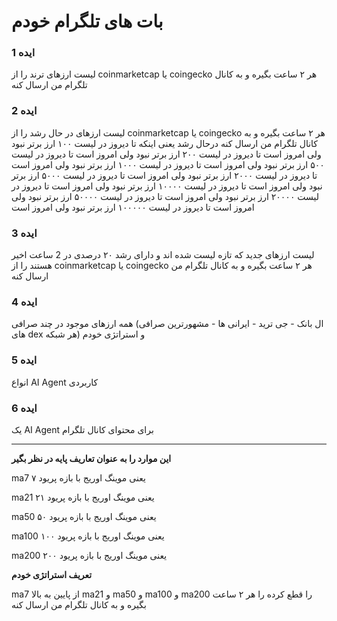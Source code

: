 # بات های تلگرام خودم

### ایده 1
لیست ارزهای ترند را از coinmarketcap یا coingecko هر ۲ ساعت بگیره و به کانال تلگرام من ارسال کنه

### ایده 2
لیست ارزهای در حال رشد را از coinmarketcap یا coingecko هر ۲ ساعت بگیره و به کانال تلگرام من ارسال کنه
درحال رشد یعنی اینکه
تا دیروز در لیست ۱۰۰ ارز برتر نبود ولی امروز است
تا دیروز در لیست ۲۰۰ ارز برتر نبود ولی امروز است
تا دیروز در لیست ۵۰۰ ارز برتر نبود ولی امروز است
تا دیروز در لیست ۱۰۰۰ ارز برتر نبود ولی امروز است
تا دیروز در لیست ۲۰۰۰ ارز برتر نبود ولی امروز است
تا دیروز در لیست ۵۰۰۰ ارز برتر نبود ولی امروز است
تا دیروز در لیست ۱۰۰۰۰ ارز برتر نبود ولی امروز است
تا دیروز در لیست ۲۰۰۰۰ ارز برتر نبود ولی امروز است
تا دیروز در لیست ۵۰۰۰۰ ارز برتر نبود ولی امروز است
تا دیروز در لیست ۱۰۰۰۰۰ ارز برتر نبود ولی امروز است

### ایده 3
لیست ارزهای جدید که تازه لیست شده اند و دارای رشد ۲۰ درصدی در 2 ساعت اخیر هستند را از coinmarketcap یا coingecko هر ۲ ساعت بگیره و به کانال تلگرام من ارسال کنه

### ایده 4
همه ارزهای موجود در چند صرافی (ال بانک - جی ترید - ایرانی ها - مشهورترین صرافی های dex هر شبکه) و استراتژی خودم

### ایده 5
انواع AI Agent کاربردی

### ایده 6
یک AI Agent برای محتوای کانال تلگرام

---

**این موارد را به عنوان تعاریف پایه در نظر بگیر**

ma7 یعنی موینگ اوریج با بازه پریود ۷

ma21 یعنی موینگ اوریج با بازه پریود ۲۱

ma50 یعنی موینگ اوریج با بازه پریود ۵۰

ma100 یعنی موینگ اوریج با بازه پریود ۱۰۰

ma200 یعنی موینگ اوریج با بازه پریود ۲۰۰

**تعریف استراتژی خودم**

ma7 از پایین به بالا ma21 و ma50 و ma100 و ma200 را قطع کرده را هر ۲ ساعت بگیره و به کانال تلگرام من ارسال کنه 

